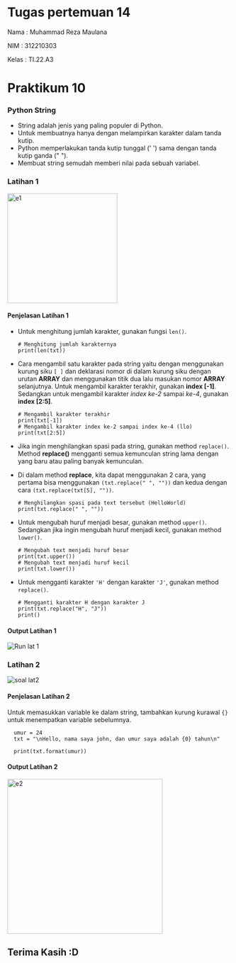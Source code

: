 # Tugas pertemuan 14

Nama  : Muhammad Reza Maulana

NIM   : 312210303

Kelas : TI.22.A3

# Praktikum 10

### Python String
- String adalah jenis yang paling populer di Python.
- Untuk membuatnya hanya dengan melampirkan karakter dalam tanda kutip.
- Python memperlakukan tanda kutip tunggal (' ') sama dengan tanda kutip ganda (" ").
- Membuat string semudah memberi nilai pada sebuah variabel.

### Latihan 1

<img width="248" alt="e1" src="https://user-images.githubusercontent.com/115516607/212917640-77d5d6f0-176a-4fad-a6d0-49b69f38ef7c.png">

#### Penjelasan Latihan 1
- Untuk menghitung jumlah karakter, gunakan fungsi `len()`.

      # Menghitung jumlah karakternya
      print(len(txt))
      
- Cara mengambil satu karakter pada string yaitu dengan menggunakan kurung siku `[ ]` dan deklarasi nomor di dalam kurung siku dengan urutan **ARRAY** dan menggunakan titik dua lalu masukan nomor **ARRAY** selanjutnya.
Untuk mengambil karakter terakhir, gunakan **index [-1]**. Sedangkan untuk mengambil karakter *index ke-2* sampai *ke-4*, gunakan **index [2:5]**.

      # Mengambil karakter terakhir
      print(txt[-1])
      # Mengambil karakter index ke-2 sampai index ke-4 (llo)
      print(txt[2:5])
      
- Jika ingin menghilangkan spasi pada string, gunakan method `replace()`. Method **replace()** mengganti semua kemunculan string lama dengan yang baru atau paling banyak kemunculan.
- Di dalam method **replace**, kita dapat menggunakan 2 cara, yang pertama bisa menggunakan `(txt.replace(" ", ""))` dan kedua dengan cara `(txt.replace(txt[5], ""))`.

      # Menghilangkan spasi pada text tersebut (HelloWorld)
      print(txt.replace(" ", ""))
      
- Untuk mengubah huruf menjadi besar, gunakan method `upper()`. Sedangkan jika ingin mengubah huruf menjadi kecil, gunakan method `lower()`.

      # Mengubah text menjadi huruf besar
      print(txt.upper())
      # Mengubah text menjadi huruf kecil
      print(txt.lower())
      
- Untuk mengganti karakter `'H'` dengan karakter `'J'`, gunakan method `replace()`.

      # Mengganti karakter H dengan karakter J
      print(txt.replace("H", "J"))
      print()
      
#### Output Latihan 1

![Run lat 1](https://user-images.githubusercontent.com/115677839/209825153-fc75ee75-a35f-41bf-9380-a3efa678f7b0.png)

### Latihan 2

![soal lat2](https://user-images.githubusercontent.com/115678171/209813244-a47276a6-ec86-4541-abd0-3794dbcf1bae.png)

#### Penjelasan Latihan 2
Untuk memasukkan variable ke dalam string, tambahkan kurung kurawal `{}` untuk menempatkan variable sebelumnya.

      umur = 24
      txt = "\nHello, nama saya john, dan umur saya adalah {0} tahun\n"

      print(txt.format(umur))
      
#### Output Latihan 2

<img width="350" alt="e2" src="https://user-images.githubusercontent.com/115516607/212917713-4c53e301-e1b8-47fb-95f1-600aaf1983bb.png">

## Terima Kasih :D
